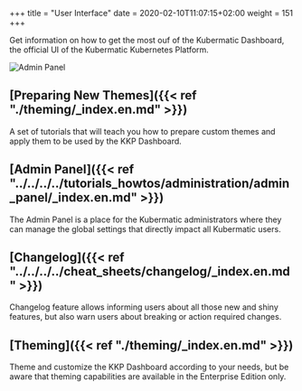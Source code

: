 +++
title = "User Interface"
date = 2020-02-10T11:07:15+02:00
weight = 151
+++

Get information on how to get the most ouf of the Kubermatic Dashboard, the official UI of the Kubermatic Kubernetes Platform.

![Admin Panel](/img/kubermatic/master/ui/dashboard.png?height=400px&classes=shadow,border "Kubermatic Dashboard")

## [Preparing New Themes]({{< ref "./theming/_index.en.md" >}})
A set of tutorials that will teach you how to prepare custom themes and apply them to be used by the KKP Dashboard.

## [Admin Panel]({{< ref "../../../../tutorials_howtos/administration/admin_panel/_index.en.md" >}})
The Admin Panel is a place for the Kubermatic administrators where they can manage the global settings that directly
impact all Kubermatic users.

## [Changelog]({{< ref "../../../../cheat_sheets/changelog/_index.en.md" >}})
Changelog feature allows informing users about all those new and shiny features, but also warn users about breaking
or action required changes.

## [Theming]({{< ref "./theming/_index.en.md" >}})
Theme and customize the KKP Dashboard according to your needs, but be aware that theming capabilities are available in
the Enterprise Edition only.
